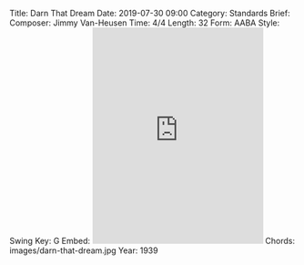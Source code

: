 Title: Darn That Dream
Date: 2019-07-30 09:00
Category: Standards
Brief:
Composer: Jimmy Van-Heusen
Time: 4/4
Length: 32
Form: AABA
Style: Swing
Key: G
Embed: <iframe src="https://open.spotify.com/embed/user/thatdavidmiller/playlist/3N1I8phBwANYwzLIG8EV9K" width="300" height="380" frameborder="0" allowtransparency="true" allow="encrypted-media"></iframe>
Chords: images/darn-that-dream.jpg
Year: 1939

